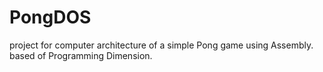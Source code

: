 # PongDOS
project for computer architecture of a simple Pong game using Assembly. based of Programming Dimension.
